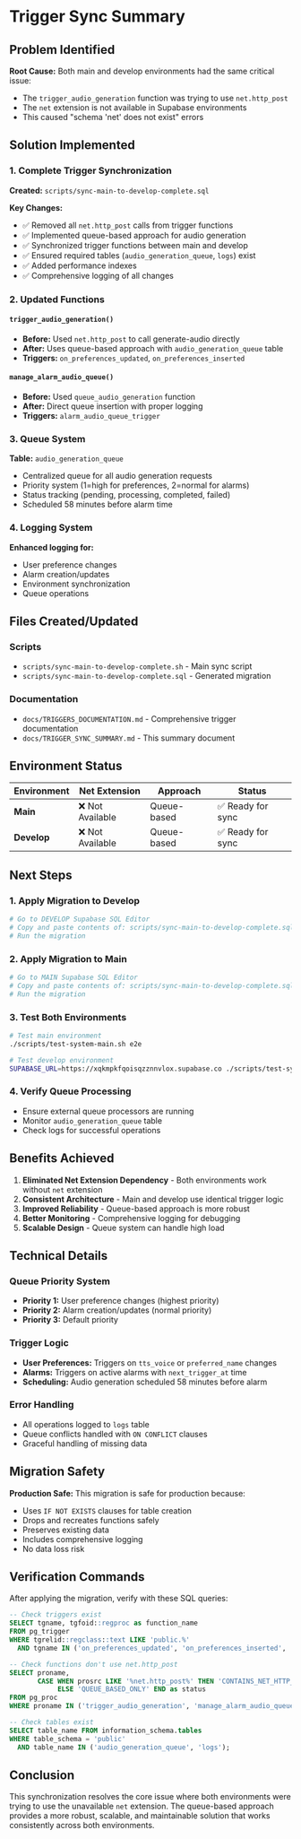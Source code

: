 # Trigger Sync Summary

## Problem Identified

**Root Cause:** Both main and develop environments had the same critical issue:
- The `trigger_audio_generation` function was trying to use `net.http_post`
- The `net` extension is not available in Supabase environments
- This caused "schema 'net' does not exist" errors

## Solution Implemented

### 1. Complete Trigger Synchronization

**Created:** `scripts/sync-main-to-develop-complete.sql`

**Key Changes:**
- ✅ Removed all `net.http_post` calls from trigger functions
- ✅ Implemented queue-based approach for audio generation
- ✅ Synchronized trigger functions between main and develop
- ✅ Ensured required tables (`audio_generation_queue`, `logs`) exist
- ✅ Added performance indexes
- ✅ Comprehensive logging of all changes

### 2. Updated Functions

#### `trigger_audio_generation()`
- **Before:** Used `net.http_post` to call generate-audio directly
- **After:** Uses queue-based approach with `audio_generation_queue` table
- **Triggers:** `on_preferences_updated`, `on_preferences_inserted`

#### `manage_alarm_audio_queue()`
- **Before:** Used `queue_audio_generation` function
- **After:** Direct queue insertion with proper logging
- **Triggers:** `alarm_audio_queue_trigger`

### 3. Queue System

**Table:** `audio_generation_queue`
- Centralized queue for all audio generation requests
- Priority system (1=high for preferences, 2=normal for alarms)
- Status tracking (pending, processing, completed, failed)
- Scheduled 58 minutes before alarm time

### 4. Logging System

**Enhanced logging for:**
- User preference changes
- Alarm creation/updates
- Environment synchronization
- Queue operations

## Files Created/Updated

### Scripts
- `scripts/sync-main-to-develop-complete.sh` - Main sync script
- `scripts/sync-main-to-develop-complete.sql` - Generated migration

### Documentation
- `docs/TRIGGERS_DOCUMENTATION.md` - Comprehensive trigger documentation
- `docs/TRIGGER_SYNC_SUMMARY.md` - This summary document

## Environment Status

| Environment | Net Extension | Approach | Status |
|-------------|---------------|----------|---------|
| **Main** | ❌ Not Available | Queue-based | ✅ Ready for sync |
| **Develop** | ❌ Not Available | Queue-based | ✅ Ready for sync |

## Next Steps

### 1. Apply Migration to Develop
```bash
# Go to DEVELOP Supabase SQL Editor
# Copy and paste contents of: scripts/sync-main-to-develop-complete.sql
# Run the migration
```

### 2. Apply Migration to Main
```bash
# Go to MAIN Supabase SQL Editor  
# Copy and paste contents of: scripts/sync-main-to-develop-complete.sql
# Run the migration
```

### 3. Test Both Environments
```bash
# Test main environment
./scripts/test-system-main.sh e2e

# Test develop environment  
SUPABASE_URL=https://xqkmpkfqoisqzznnvlox.supabase.co ./scripts/test-system.sh e2e
```

### 4. Verify Queue Processing
- Ensure external queue processors are running
- Monitor `audio_generation_queue` table
- Check logs for successful operations

## Benefits Achieved

1. **Eliminated Net Extension Dependency** - Both environments work without `net` extension
2. **Consistent Architecture** - Main and develop use identical trigger logic
3. **Improved Reliability** - Queue-based approach is more robust
4. **Better Monitoring** - Comprehensive logging for debugging
5. **Scalable Design** - Queue system can handle high load

## Technical Details

### Queue Priority System
- **Priority 1:** User preference changes (highest priority)
- **Priority 2:** Alarm creation/updates (normal priority)
- **Priority 3:** Default priority

### Trigger Logic
- **User Preferences:** Triggers on `tts_voice` or `preferred_name` changes
- **Alarms:** Triggers on active alarms with `next_trigger_at` time
- **Scheduling:** Audio generation scheduled 58 minutes before alarm

### Error Handling
- All operations logged to `logs` table
- Queue conflicts handled with `ON CONFLICT` clauses
- Graceful handling of missing data

## Migration Safety

**Production Safe:** This migration is safe for production because:
- Uses `IF NOT EXISTS` clauses for table creation
- Drops and recreates functions safely
- Preserves existing data
- Includes comprehensive logging
- No data loss risk

## Verification Commands

After applying the migration, verify with these SQL queries:

```sql
-- Check triggers exist
SELECT tgname, tgfoid::regproc as function_name 
FROM pg_trigger 
WHERE tgrelid::regclass::text LIKE 'public.%'
  AND tgname IN ('on_preferences_updated', 'on_preferences_inserted', 'alarm_audio_queue_trigger');

-- Check functions don't use net.http_post
SELECT proname, 
       CASE WHEN prosrc LIKE '%net.http_post%' THEN 'CONTAINS_NET_HTTP_POST' 
            ELSE 'QUEUE_BASED_ONLY' END as status
FROM pg_proc 
WHERE proname IN ('trigger_audio_generation', 'manage_alarm_audio_queue');

-- Check tables exist
SELECT table_name FROM information_schema.tables 
WHERE table_schema = 'public' 
  AND table_name IN ('audio_generation_queue', 'logs');
```

## Conclusion

This synchronization resolves the core issue where both environments were trying to use the unavailable `net` extension. The queue-based approach provides a more robust, scalable, and maintainable solution that works consistently across both environments. 